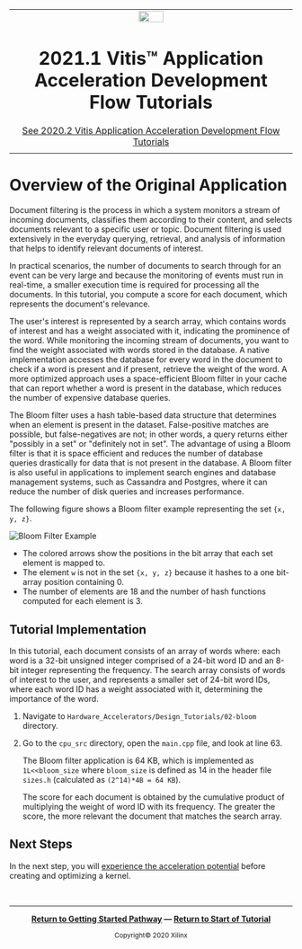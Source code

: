 ﻿<table class="sphinxhide">
 <tr>
   <td align="center"><img src="https://www.xilinx.com/content/dam/xilinx/imgs/press/media-kits/corporate/xilinx-logo.png" width="30%"/><h1>2021.1 Vitis™ Application Acceleration Development Flow Tutorials</h1>
   <a href="https://github.com/Xilinx/Vitis-Tutorials/tree/2020.2">See 2020.2 Vitis Application Acceleration Development Flow Tutorials</a>
   </td>
 </tr>
 <tr>
 <td>
 </td>
 </tr>
</table>

# Overview of the Original Application

Document filtering is the process in which a system monitors a stream of incoming documents, classifies them according to their content, and selects documents relevant to a specific user or topic. Document filtering is used extensively in the everyday querying, retrieval, and analysis of information that helps to identify relevant documents of interest.

In practical scenarios, the number of documents to search through for an event can be very large and because the monitoring of events must run in real-time, a smaller execution time is required for processing all the documents. In this tutorial, you compute a score for each document, which represents the document's relevance.

The user's interest is represented by a search array, which contains words of interest and has a weight associated with it, indicating the prominence of the word. While monitoring the incoming stream of documents, you want to find the weight associated with words stored in the database. A native implementation accesses the database for every word in the document to check if a word is present and if present, retrieve the weight of the word. A more optimized approach uses a space-efficient Bloom filter in your cache that can report whether a word is present in the database, which reduces the number of expensive database queries.

The Bloom filter uses a hash table-based data structure that determines when an element is present in the dataset. False-positive matches are possible, but false-negatives are not; in other words, a query returns either "possibly in a set" or "definitely not in set". The advantage of using a Bloom filter is that it is space efficient and reduces the number of database queries drastically for data that is not present in the database. A Bloom filter is also useful in applications to implement search engines and database management systems, such as Cassandra and Postgres, where it can reduce the number of disk queries and increases performance.

The following figure shows a Bloom filter example representing the set `{x, y, z}`.

![Bloom Filter Example](./images/bloom.png)

* The colored arrows show the positions in the bit array that each set element is mapped to.
* The element `w` is not in the set `{x, y, z}` because it hashes to a one bit-array position containing 0.
* The number of elements are 18 and the number of hash functions computed for each element is 3.

## Tutorial Implementation

In this tutorial, each document consists of an array of words where: each word is a 32-bit unsigned integer comprised of a 24-bit word ID and an 8-bit integer representing the frequency. The search array consists of words of interest to the user, and represents a smaller set of 24-bit word IDs, where each word ID has a weight associated with it, determining the importance of the word.

1. Navigate to `Hardware_Accelerators/Design_Tutorials/02-bloom` directory.
2. Go to the `cpu_src` directory, open the `main.cpp` file, and look at line 63. 
  
    The Bloom filter application is 64 KB, which is implemented as `1L<<bloom_size` where `bloom_size` is defined as 14 in the header file `sizes.h` (calculated as `(2^14)*4B = 64 KB`).

    The score for each document is obtained by the cumulative product of multiplying the weight of word ID with its frequency. The greater the score, the more relevant the document that matches the search array.

## Next Steps

In the next step, you will [experience the acceleration potential](./2_experience-acceleration.md) before creating and optimizing a kernel.

<p align="center" class="sphinxhide"><b>
</b></p>
</br>
<hr/>
<p align="center" class="sphinxhide"><b><a href="/docs/vitis-getting-started/">Return to Getting Started Pathway</a> — <a href="./README.md">Return to Start of Tutorial</a></b></p>

<p align="center" class="sphinxhide"><sup>Copyright&copy; 2020 Xilinx</sup></p>

